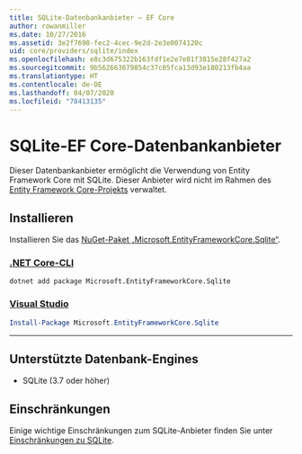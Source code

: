 ```yaml
---
title: SQLite-Datenbankanbieter – EF Core
author: rowanmiller
ms.date: 10/27/2016
ms.assetid: 3e2f7698-fec2-4cec-9e2d-2e3e0074120c
uid: core/providers/sqlite/index
ms.openlocfilehash: e8c3d675322b163fdf1e2e7e01f3815e28f427a2
ms.sourcegitcommit: 9b562663679854c37c05fca13d93e180213fb4aa
ms.translationtype: HT
ms.contentlocale: de-DE
ms.lasthandoff: 04/07/2020
ms.locfileid: "78413135"
---
```

# <a name="sqlite-ef-core-database-provider"></a>SQLite-EF Core-Datenbankanbieter

Dieser Datenbankanbieter ermöglicht die Verwendung von Entity Framework Core mit SQLite. Dieser Anbieter wird nicht im Rahmen des [Entity Framework Core-Projekts](https://github.com/aspnet/EntityFrameworkCore) verwaltet.

## <a name="install"></a>Installieren

Installieren Sie das [NuGet-Paket „Microsoft.EntityFrameworkCore.Sqlite“](https://www.nuget.org/packages/Microsoft.EntityFrameworkCore.Sqlite/).

### <a name="net-core-cli"></a>[.NET Core-CLI](#tab/dotnet-core-cli)

```dotnetcli
dotnet add package Microsoft.EntityFrameworkCore.Sqlite
```

### <a name="visual-studio"></a>[Visual Studio](#tab/vs)

``` powershell
Install-Package Microsoft.EntityFrameworkCore.Sqlite
```

***

## <a name="supported-database-engines"></a>Unterstützte Datenbank-Engines

* SQLite (3.7 oder höher)

## <a name="limitations"></a>Einschränkungen

Einige wichtige Einschränkungen zum SQLite-Anbieter finden Sie unter [Einschränkungen zu SQLite](limitations.md).
